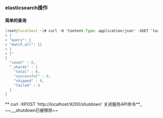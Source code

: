 ### elasticsearch操作

#### 简单的查询

```java
[root@localhost ~]# curl -H 'Content-Type: application/json' -XGET 'localhost:9200/_count?pretty' -d '
> {
> "query": {
> "match_all": {}
> }
> }'
{
  "count" : 0,
  "_shards" : {
    "total" : 0,
    "successful" : 0,
    "skipped" : 0,
    "failed" : 0
  }
}
```

** curl -XPOST 'http://localhost:9200/shutdown' 关闭服务API命令**_ _~~_,_\_shutdown已被移除~~

